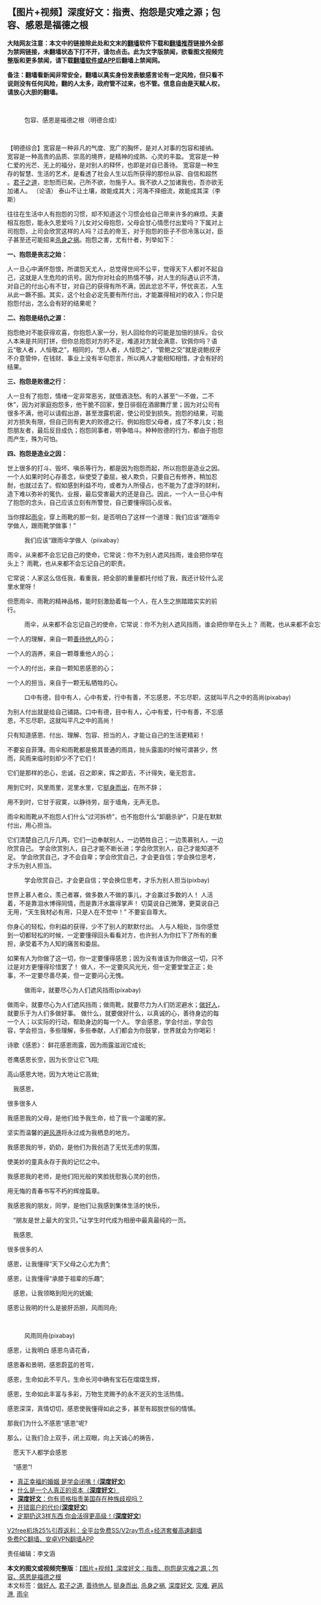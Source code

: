 <h2>【图片+视频】深度好文：指责、抱怨是灾难之源；包容、感恩是福德之根</h2> <p class="notice"><b>大陆网友注意：本文中的链接除此处和文末的<a href="https://github.com/bannedbook/fanqiang" >翻墙</a>软件下载和<a href="https://github.com/killgcd/justmysocks/blob/master/README.md">翻墙推荐</a>链接外全部为禁网链接，未翻墙状态下打不开，请勿点击。此为文字版禁闻，欲看图文视频完整版和更多禁闻，请下载<a href="https://github.com/bannedbook/fanqiang">翻墙软件或APP</a>后翻墙上禁闻网。</p><p>备注：翻墙看新闻非常安全，翻墙以真实身份发表敏感言论有一定风险，但只看不说则没有任何风险，翻的人太多，政府管不过来，也不管。信息自由是天赋人权，请放心大胆的翻墙。</b></p>  <div class="entry"> <br /> <figure><figcaption class="wp-caption-text">包容、感恩是福德之根（明德合成）</figcaption></figure> <p></p> <p>&nbsp;</p> <p>【明德综合】宽容是一种非凡的气度、宽广的胸怀，是对人对事的包容和接纳。 宽容是一种高贵的品质、崇高的境界，是精神的成熟、心灵的丰盈。 宽容是一种仁爱的光芒、无上的福分，是对别人的释怀，也即是对自已善待。 宽容是一种生存的智慧、生活的艺术，是看透了社会人生以后所获得的那份从容、自信和超然 。<a href="https://www.bannedbook.org/bnews/tag/%e5%90%9b%e5%ad%90%e4%b9%8b%e9%81%93/" class="st_tag internal_tag" rel="tag" title="标签 君子之道 下的日志">君子之道</a>，忠恕而已矣。己所不欲，勿施于人。我不欲人之加诸我也，吾亦欲无加诸人。 （论语） 泰山不让土壤，故能成其大；河海不择细流，故能成其深（李斯）</p> <p>往往在生活中人有抱怨的习惯，却不知道这个习惯会给自己带来许多的麻烦。夫妻相互抱怨，能永久恩爱吗？儿女对父母抱怨，父母会甘心情愿付出爱吗？下属对上司抱怨，上司会欣赏这样的人吗？过去的帝王，对于抱怨的臣子不但冷落以对，臣子甚至还可能招来<a href="https://www.bannedbook.org/bnews/tag/%E6%9D%80%E8%BA%AB%E4%B9%8B%E7%A5%B8/" class="st_tag internal_tag" rel="tag" title="标签 杀身之祸 下的日志">杀身之祸</a>。抱怨之害，尤有什者，列举如下： </p> <p><strong>一、抱怨是丧志之始：</strong></p> <p>人一旦心中满怀怨恨，所谓怨天尤人，总觉得世间不公平，觉得天下人都对不起自己，这就是人生危险的讯号。因为你对社会的热情不够，对人生的际遇认识不清，对自己的付出心有不甘，对自己的获得有所不满，因此忿忿不平，怀忧丧志，人生从此一蹶不振。其实，这个社会必定先要有所付出，才能赢得相对的收入；你只是抱怨付出，怎么会有好的结果呢？</p> <p><strong>二、抱怨是结仇之源：</strong></p> <p>抱怨绝对不能获得欢喜，你抱怨人家一分，别人回给你的可能是加倍的排斥。合伙人本来是共同打拼，但你总抱怨对方的不足，难道对方就会满意、钦佩你吗？语云“敬人者，人恒敬之”，相同的，“怨人者，人恒怨之”，“管鲍之交”就是说鲍叔牙不介意管仲，在钱财、事业上没有半句怨言，所以两人才能相知相惜，才会有好的结果。 </p> <p><strong>三、抱怨是败德之行：</strong></p> <p>人一旦有了抱怨，情绪一定非常恶劣，就借酒浇愁。有的人甚至“一不做，二不休”，因为对家庭抱怨多，他干脆不回家，整日徘徊在酒廊舞厅里；因为对公司有很多不满，他可以请假出游，甚至泄露机密，使公司受到损失。抱怨的结果，可能对方损失有限，但自己则有更大的败德之行。例如抱怨父母者，成了不孝儿女；抱怨朋友者，最后反目成仇；抱怨同事者，明争暗斗。种种败德的行为，都由于抱怨而产生，殊为可怕。</p> <p><strong>四、抱怨是造业之因：</strong></p> <p>世上很多的打斗、毁坏、嗔杀等行为，都是因为抱怨而起，所以抱怨是造业之因。一个人如果时时心存善念，纵使受了委屈，被人欺负，只要自己有修养，稍加忍耐，也就过去了。假如感到利益不均，或者为人所侵占，也不能为了虚浮的财利，造下难以弥补的冤仇​​、业报，最后受害最大的还是自己。因此，一个人一旦心中有了抱怨的念头，自己应该立刻有所警觉，自己要懂得回心反省。</p> <p> 当你撑起<a href="https://www.bannedbook.org/bnews/tag/%e9%9b%a8%e4%bc%9e/" class="st_tag internal_tag" rel="tag" title="标签 雨伞 下的日志">雨伞</a>，穿上雨靴的那一刻，是否明白了这样一个道理：我们应该“跟雨伞学做人，跟雨靴学做事！”</p> <figure id="attachment_19495" aria-describedby="caption-attachment-19495" style="width: 1154px" class="wp-caption alignnone"><figcaption id="caption-attachment-19495" class="wp-caption-text">我们应该“跟雨伞学做人（piixabay）</figcaption></figure> <p> 雨伞，从来都不会忘记自己的使命，它常说：你不为别人遮风挡雨，谁会把你举在头上？ 雨靴，也从来都不会忘记自己的职责。 </p> <p>它常说：人家这么信任我，看重我，把全部的重量都托付给了我，我还计较什么泥里水里呀！ </p>  <p>但愿雨伞、雨靴的精神品格，能时刻激励着每一个人，在人生之旅踏踏实实的前行。 </p> <figure id="attachment_19496" aria-describedby="caption-attachment-19496" style="width: 1143px" class="wp-caption alignnone"><figcaption id="caption-attachment-19496" class="wp-caption-text">雨伞，从来都不会忘记自己的使命，它常说：你不为别人遮风挡雨，谁会把你举在头上？ 雨靴，也从来都不会忘记自己的职责（pixabay）</figcaption></figure> <p>一个人的理解，来自一颗<a href="https://www.bannedbook.org/bnews/tag/%E5%96%84%E5%BE%85%E4%BB%96%E4%BA%BA/" class="st_tag internal_tag" rel="tag" title="标签 善待他人 下的日志">善待他人</a>的心；</p> <p> 一个人的涵养，来自一颗尊重他人的心；</p> <p> 一个人的付出，来自一颗知恩感恩的心；</p> <p> 一个人的担当，来自于一颗无私牺牲的心。 </p> <figure id="attachment_19497" aria-describedby="caption-attachment-19497" style="width: 1156px" class="wp-caption alignnone"><figcaption id="caption-attachment-19497" class="wp-caption-text">口中有德，目中有人，心中有爱，行中有善，不忘感恩，不忘尽职，这就叫平凡之中的高尚(pixabay)</figcaption></figure> <p>为别人付出就是给自己铺路。口中有德，目中有人，心中有爱，行中有善，不忘感恩，不忘尽职，这就叫平凡之中的高尚！</p> <p> 只有知道感恩、付出、理解、包容、担当的人，才能让自己的生活更精彩！ </p> <p>不要妄自菲薄。雨伞和雨靴都是极其普通的雨具，抛头露面的时候可谓甚少，然而，风雨来临时刻却少不了它们！ </p> <p>它们是那样的忠心，忠诚，召之即来，挥之即去，不计得失，毫无怨言。</p> <p> 用到它时，风里雨里，泥里水里，它<a href="https://www.bannedbook.org/bnews/tag/%E6%8C%BA%E8%BA%AB%E8%80%8C%E5%87%BA/" class="st_tag internal_tag" rel="tag" title="标签 挺身而出 下的日志">挺身而出</a>，在所不辞； </p> <p>用不到时，它甘于寂寞，以静待劳，屈于墙角，无声无息。</p> <p> 雨伞和雨靴从不抱怨人们什么“过河拆桥”，也不抱怨什么“卸磨杀驴”，只是在默默付出，用心担当。</p> <p> 它们清楚自己几斤几两，它们一边奉献别人，一边牺牲自己；一边羡慕别人，一边欣赏自己。 学会欣赏别人，自己才能不断长进；学会欣赏别人，自己才能知道不足。 学会欣赏自己，才不会自卑；学会欣赏自己，才会更自信；学会换位思考，才乐为别人担当。</p> <figure id="attachment_19499" aria-describedby="caption-attachment-19499" style="width: 932px" class="wp-caption alignnone"><figcaption id="caption-attachment-19499" class="wp-caption-text">学会欣赏自己，才会更自信；学会换位思考，才乐为别人担当(pixbay)</figcaption></figure> <p> 世界上慕人者众，羡己者寡，做多数人不做的事儿，才会赢过多数的人！ 人活着，不是靠泪水博得同情，而是靠汗水赢得掌声！ 切莫说自己微薄，更莫说自己无用，“天生我材必有用，只是人在不觉中！” 不要妄自尊大。</p> <p>你身心的轻松，你利益的获得，少不了别人的默默付出。 人与人相处，当你感觉到一切都轻松的时候，一定要懂得回头看看对方，也许别人为你扛下了所有的重担，承受着不为人知的痛苦和委屈。</p>  <p> 如果有人为你做了这一切，你一定要懂得感恩；因为没有谁该为你做这一切，只不过是对方更懂得珍惜罢了！ 做人，不一定要风风光光，但一定要堂堂正正；处事，不一定要尽善尽美，但一定要问心无愧。</p> <figure id="attachment_19500" aria-describedby="caption-attachment-19500" style="width: 984px" class="wp-caption alignnone"><figcaption id="caption-attachment-19500" class="wp-caption-text">做雨伞，就要尽心为人们遮风挡雨(pixabay)</figcaption></figure> <p> 做雨伞，就要尽心为人们遮风挡雨；做雨靴，就要尽力为人们防泥避水；<a href="https://www.bannedbook.org/bnews/tag/%E5%81%9A%E5%A5%BD%E4%BA%BA/" class="st_tag internal_tag" rel="tag" title="标签 做好人 下的日志">做好人</a>，就要乐于为人们多做好事。 做什么，就要做好什么，以真诚的心，善待身边的每一个人；以实际的行动，帮助身边的每一个人。 学会感恩，学会付出，学会包容，学会担当，多些理解，多些奉献，人们都会为你鼓掌，世界就会为你喝彩！</p> <p>诗歌《感恩》： 鲜花感恩雨露，因为雨露滋润它成长; </p> <p>苍鹰感恩长空，因为长空让它飞翔; 　　</p> <p>高山感恩大地，因为大地让它高耸; 　</p> <p>　我感恩，</p> <p>很多很多人 　</p> <p>我感恩我的父母，是他们给予我生命，给了我一个温暖的家。 　</p> <p>坚实而温馨的<a href="https://www.bannedbook.org/bnews/tag/%E9%81%BF%E9%A3%8E%E6%B8%AF/" class="st_tag internal_tag" rel="tag" title="标签 避风港 下的日志">避风港</a>将永过成为我栖息的地方。 　</p> <p>我感恩我的爷，奶奶，是他们为我创造了无忧无虑的氛围， </p> <p>使美妙的童真永存于我的记忆之中。 　　</p> <p>我感恩我的老师，是他们阳光般的笑脸抚慰我心灵的创伤， </p> <p>用无悔的青春书写不朽的辉煌篇章。 　　</p> <p>我感恩我的朋友，同学，是他们让我感到集体生活的快乐， 　</p> <p>　“朋友是世上最大的宝贝。”让学生时代成为相册中最真最纯的一页。 　</p>  <p>　我感恩,</p> <p>很多很多的人 　　</p> <p>感恩，让我懂得“天下父母之心尤为贵”; 　　</p> <p>感恩，让我懂得“承膝于祖辈的乐趣”; 　</p> <p>　感恩，让我领略到阳光的妩媚; 　　</p> <p>感恩让我明的什么是披肝沥胆，风雨同舟; 　</p> <p>&nbsp;</p> <figure id="attachment_19502" aria-describedby="caption-attachment-19502" style="width: 1154px" class="wp-caption alignnone"><figcaption id="caption-attachment-19502" class="wp-caption-text">风雨同舟(pixabay)</figcaption></figure> <p>感恩，让我明白 感恩鸟语花香， 　</p> <p>感恩春和景明，感恩蔚蓝的苍穹， 　</p> <p>感恩，生命如此不平凡，生命长河中确有宝石在熠熠生辉， 　</p> <p>感恩，生命如此丰富与多彩，万物生灵赐予的永不泯灭的生活热情。 　</p> <p>感恩深深，真情切切，感恩使我懂得如此之多，甚至有超脱世俗的情愫。 　　</p> <p>那我们为什么不感恩“感恩”呢? 　　</p> <p>那么，让我们合上双手，闭上双眼，向上天诚心的祷告， 　</p> <p>　愿天下人都学会感恩 　</p>  <p>　“感恩”!</p> <ul class='op-related-articles' title='相关阅读'> <li><a href='https://www.bannedbook.org/bnews/lifebaike/20200628/1351982.html' target='_blank'>真正幸福的婚姻 是学会闭嘴！(<b>深度好文</b>)</a></li> <li><a href='https://www.bannedbook.org/bnews/comments/20200626/1350591.html' target='_blank'>什么是一个人真正的资本（<b>深度好文</b>）</a></li> <li><a href='https://www.bannedbook.org/bnews/comments/20200618/1346715.html' target='_blank'><b>深度好文</b>：你有资格指责美国存在种族歧视吗？</a></li> <li><a href='https://www.bannedbook.org/bnews/funmedia/20200609/1342107.html' target='_blank'>开错窗户的代价(<b>深度好文</b>)</a></li> <li><a href='https://www.bannedbook.org/bnews/funmedia/20200606/1340534.html' target='_blank'>定期扔这3样东西 你会活得更高级！(<b>深度好文</b>)</a></li> </ul> <p class="texttj"> <a href="https://www.bannedbook.org/forum23/topic22702.html" target="_blank">V2free机场25%引荐返利：全平台免费SS/V2ray节点+经济套餐高速翻墙</a><br/> <a href="https://github.com/bannedbook/fanqiang/wiki/%E7%A6%81%E9%97%BB%E7%BD%91%E5%AE%89%E5%8D%93%E7%BF%BB%E5%A2%99%E6%96%B0%E9%97%BBAPP" target="_blank">免费PC翻墙、安卓VPN翻墙APP</a></p><p>责任编辑：李文涵</p><a name='sharetosocial'></a>       <div><b>本文的图文或视频完整版</b>：<a href='https://www.bannedbook.org/bnews/comments/20201223/1453172.html'>【图片+视频】深度好文：指责、抱怨是灾难之源；包容、感恩是福德之根</a></div>  </div><!--END ENTRY--> <div class="postfooter"> <div>本文标签：<a href="https://www.bannedbook.org/bnews/tag/%E5%81%9A%E5%A5%BD%E4%BA%BA/" rel="tag">做好人</a>, <a href="https://www.bannedbook.org/bnews/tag/%e5%90%9b%e5%ad%90%e4%b9%8b%e9%81%93/" rel="tag">君子之道</a>, <a href="https://www.bannedbook.org/bnews/tag/%E5%96%84%E5%BE%85%E4%BB%96%E4%BA%BA/" rel="tag">善待他人</a>, <a href="https://www.bannedbook.org/bnews/tag/%E6%8C%BA%E8%BA%AB%E8%80%8C%E5%87%BA/" rel="tag">挺身而出</a>, <a href="https://www.bannedbook.org/bnews/tag/%E6%9D%80%E8%BA%AB%E4%B9%8B%E7%A5%B8/" rel="tag">杀身之祸</a>, <a href="https://www.bannedbook.org/bnews/tag/%e6%b7%b1%e5%ba%a6%e5%a5%bd%e6%96%87/" rel="tag">深度好文</a>, <a href="https://www.bannedbook.org/bnews/tag/%E7%81%BE%E9%9A%BE/" rel="tag">灾难</a>, <a href="https://www.bannedbook.org/bnews/tag/%E9%81%BF%E9%A3%8E%E6%B8%AF/" rel="tag">避风港</a>, <a href="https://www.bannedbook.org/bnews/tag/%e9%9b%a8%e4%bc%9e/" rel="tag">雨伞</a></div>  </div><!--END POSTFOOTER--> 